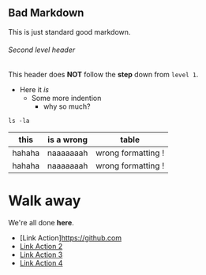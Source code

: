 ## Bad Markdown

This is just standard good markdown.

###### Second level header

This header does **NOT** follow the __step__ down from `level 1`.

- Here it *is*
  - Some more indention
      - why so much?

```
ls -la
```

| this   | is a wrong | table       |
|--------|-------|--------------------|
| hahaha | naaaaaaah       | wrong formatting ! |
| hahaha | naaaaaaah  | wrong formatting ! |

# Walk away

We're all done **here**.
- [Link Action]https://github.com
- [Link Action 2](#wesh)
- [Link Action 3](http://www.glouglouglglsdgdfgfdgsfgdfgdf.com)
- [Link Action 4](http://www.glouglouglglsdgdfgfdgsfgdfgdf.com2)

